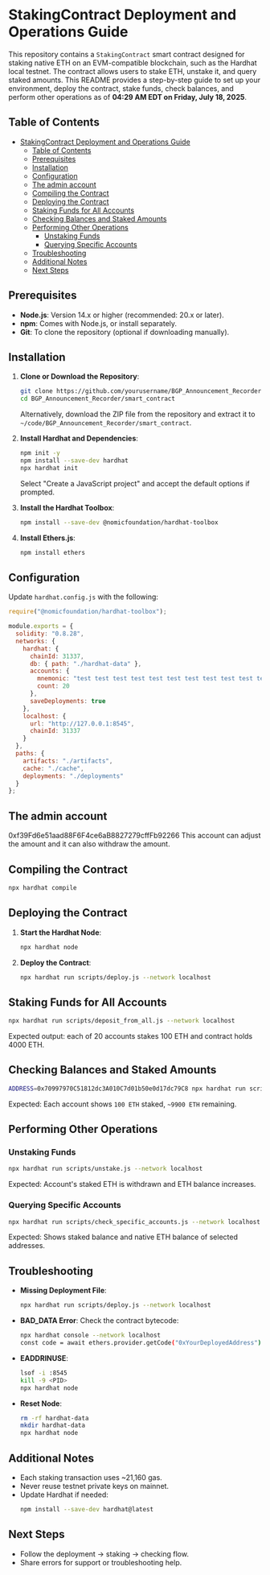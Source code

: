 # StakingContract Deployment and Operations Guide

This repository contains a `StakingContract` smart contract designed for staking native ETH on an EVM-compatible blockchain, such as the Hardhat local testnet. The contract allows users to stake ETH, unstake it, and query staked amounts. This README provides a step-by-step guide to set up your environment, deploy the contract, stake funds, check balances, and perform other operations as of **04:29 AM EDT on Friday, July 18, 2025**.

## Table of Contents
- [StakingContract Deployment and Operations Guide](#stakingcontract-deployment-and-operations-guide)
  - [Table of Contents](#table-of-contents)
  - [Prerequisites](#prerequisites)
  - [Installation](#installation)
  - [Configuration](#configuration)
  - [The admin account](#the-admin-account)
  - [Compiling the Contract](#compiling-the-contract)
  - [Deploying the Contract](#deploying-the-contract)
  - [Staking Funds for All Accounts](#staking-funds-for-all-accounts)
  - [Checking Balances and Staked Amounts](#checking-balances-and-staked-amounts)
  - [Performing Other Operations](#performing-other-operations)
    - [Unstaking Funds](#unstaking-funds)
    - [Querying Specific Accounts](#querying-specific-accounts)
  - [Troubleshooting](#troubleshooting)
  - [Additional Notes](#additional-notes)
  - [Next Steps](#next-steps)

## Prerequisites

- **Node.js**: Version 14.x or higher (recommended: 20.x or later).
- **npm**: Comes with Node.js, or install separately.
- **Git**: To clone the repository (optional if downloading manually).

## Installation

1. **Clone or Download the Repository**:
   ```bash
   git clone https://github.com/yourusername/BGP_Announcement_Recorder.git
   cd BGP_Announcement_Recorder/smart_contract
   ```

   Alternatively, download the ZIP file from the repository and extract it to `~/code/BGP_Announcement_Recorder/smart_contract`.

2. **Install Hardhat and Dependencies**:
   ```bash
   npm init -y
   npm install --save-dev hardhat
   npx hardhat init
   ```

   Select "Create a JavaScript project" and accept the default options if prompted.

3. **Install the Hardhat Toolbox**:
   ```bash
   npm install --save-dev @nomicfoundation/hardhat-toolbox
   ```

4. **Install Ethers.js**:
   ```bash
   npm install ethers
   ```

## Configuration

Update `hardhat.config.js` with the following:

```javascript
require("@nomicfoundation/hardhat-toolbox");

module.exports = {
  solidity: "0.8.28",
  networks: {
    hardhat: {
      chainId: 31337,
      db: { path: "./hardhat-data" },
      accounts: {
        mnemonic: "test test test test test test test test test test test junk",
        count: 20
      },
      saveDeployments: true
    },
    localhost: {
      url: "http://127.0.0.1:8545",
      chainId: 31337
    }
  },
  paths: {
    artifacts: "./artifacts",
    cache: "./cache",
    deployments: "./deployments"
  }
};
```

## The admin account 
0xf39Fd6e51aad88F6F4ce6aB8827279cffFb92266
This account can adjust the amount and it can also withdraw the amount. 

## Compiling the Contract

```bash
npx hardhat compile
```

## Deploying the Contract

1. **Start the Hardhat Node**:
   ```bash
   npx hardhat node
   ```

2. **Deploy the Contract**:
   ```bash
   npx hardhat run scripts/deploy.js --network localhost
   ```

## Staking Funds for All Accounts

```bash
npx hardhat run scripts/deposit_from_all.js --network localhost
```

Expected output: each of 20 accounts stakes 100 ETH and contract holds 4000 ETH.

## Checking Balances and Staked Amounts

```bash
ADDRESS=0x70997970C51812dc3A010C7d01b50e0d17dc79C8 npx hardhat run scripts/check_single_stake.js --network localhost

```

Expected: Each account shows `100 ETH` staked, `~9900 ETH` remaining.

## Performing Other Operations

### Unstaking Funds

```bash
npx hardhat run scripts/unstake.js --network localhost
```

Expected: Account's staked ETH is withdrawn and ETH balance increases.

### Querying Specific Accounts

```bash
npx hardhat run scripts/check_specific_accounts.js --network localhost
```

Expected: Shows staked balance and native ETH balance of selected addresses.

## Troubleshooting

- **Missing Deployment File**:
  ```bash
  npx hardhat run scripts/deploy.js --network localhost
  ```

- **BAD_DATA Error**:
  Check the contract bytecode:
  ```bash
  npx hardhat console --network localhost
  const code = await ethers.provider.getCode("0xYourDeployedAddress");
  ```

- **EADDRINUSE**:
  ```bash
  lsof -i :8545
  kill -9 <PID>
  npx hardhat node
  ```

- **Reset Node**:
  ```bash
  rm -rf hardhat-data
  mkdir hardhat-data
  npx hardhat node
  ```

## Additional Notes

- Each staking transaction uses ~21,160 gas.
- Never reuse testnet private keys on mainnet.
- Update Hardhat if needed:
  ```bash
  npm install --save-dev hardhat@latest
  ```

## Next Steps

- Follow the deployment → staking → checking flow.
- Share errors for support or troubleshooting help.